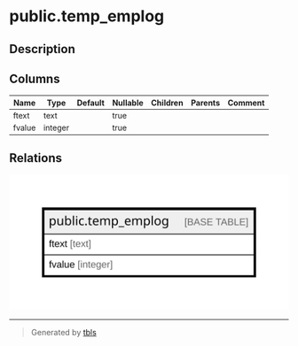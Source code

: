 # public.temp_emplog

## Description

## Columns

| Name | Type | Default | Nullable | Children | Parents | Comment |
| ---- | ---- | ------- | -------- | -------- | ------- | ------- |
| ftext | text |  | true |  |  |  |
| fvalue | integer |  | true |  |  |  |

## Relations

![er](public.temp_emplog.svg)

---

> Generated by [tbls](https://github.com/k1LoW/tbls)
